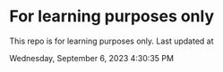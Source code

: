# For learning purposes only
This repo is for learning purposes only.
Last updated at

Wednesday, September 6, 2023 4:30:35 PM

